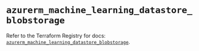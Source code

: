 # `azurerm_machine_learning_datastore_blobstorage`

Refer to the Terraform Registry for docs: [`azurerm_machine_learning_datastore_blobstorage`](https://registry.terraform.io/providers/hashicorp/azurerm/4.19.0/docs/resources/machine_learning_datastore_blobstorage).
